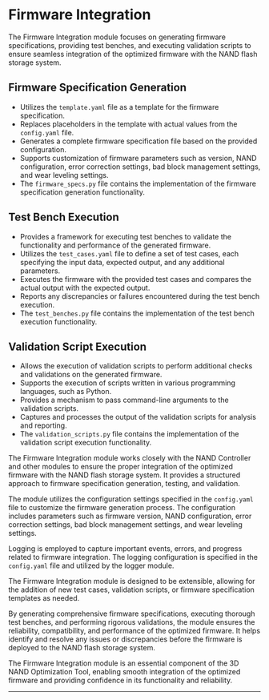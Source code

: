 # Firmware Integration

The Firmware Integration module focuses on generating firmware specifications, providing test benches, and executing validation scripts to ensure seamless integration of the optimized firmware with the NAND flash storage system.

## Firmware Specification Generation
- Utilizes the `template.yaml` file as a template for the firmware specification.
- Replaces placeholders in the template with actual values from the `config.yaml` file.
- Generates a complete firmware specification file based on the provided configuration.
- Supports customization of firmware parameters such as version, NAND configuration, error correction settings, bad block management settings, and wear leveling settings.
- The `firmware_specs.py` file contains the implementation of the firmware specification generation functionality.

## Test Bench Execution
- Provides a framework for executing test benches to validate the functionality and performance of the generated firmware.
- Utilizes the `test_cases.yaml` file to define a set of test cases, each specifying the input data, expected output, and any additional parameters.
- Executes the firmware with the provided test cases and compares the actual output with the expected output.
- Reports any discrepancies or failures encountered during the test bench execution.
- The `test_benches.py` file contains the implementation of the test bench execution functionality.

## Validation Script Execution
- Allows the execution of validation scripts to perform additional checks and validations on the generated firmware.
- Supports the execution of scripts written in various programming languages, such as Python.
- Provides a mechanism to pass command-line arguments to the validation scripts.
- Captures and processes the output of the validation scripts for analysis and reporting.
- The `validation_scripts.py` file contains the implementation of the validation script execution functionality.

The Firmware Integration module works closely with the NAND Controller and other modules to ensure the proper integration of the optimized firmware with the NAND flash storage system. It provides a structured approach to firmware specification generation, testing, and validation.

The module utilizes the configuration settings specified in the `config.yaml` file to customize the firmware generation process. The configuration includes parameters such as firmware version, NAND configuration, error correction settings, bad block management settings, and wear leveling settings.

Logging is employed to capture important events, errors, and progress related to firmware integration. The logging configuration is specified in the `config.yaml` file and utilized by the logger module.

The Firmware Integration module is designed to be extensible, allowing for the addition of new test cases, validation scripts, or firmware specification templates as needed.

By generating comprehensive firmware specifications, executing thorough test benches, and performing rigorous validations, the module ensures the reliability, compatibility, and performance of the optimized firmware. It helps identify and resolve any issues or discrepancies before the firmware is deployed to the NAND flash storage system.

The Firmware Integration module is an essential component of the 3D NAND Optimization Tool, enabling smooth integration of the optimized firmware and providing confidence in its functionality and reliability.

---